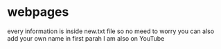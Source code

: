 # webpages
every information is inside new.txt file so no meed to worry you can also add your own name in first parah I am also on YouTube
